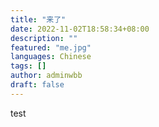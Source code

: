 ```yaml
---
title: "来了"
date: 2022-11-02T18:58:34+08:00
description: ""
featured: "me.jpg"
languages: Chinese
tags: []
author: adminwbb
draft: false
---
```


test